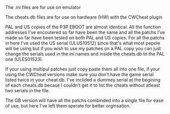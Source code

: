 The .ini files are for use on emulator

The cheats.db files are for use on hardware (HW) with the CWCheat plugin

PAL and US copies of the P3P EBOOT are almost identical. All the function addresses I've encoutered so far have been the same and all the patchs I've made so far have been tested on both PAL and US copies.
For all the patchs in here I've used the US serial (ULUS10512) since that's what most pepole will be using but if you wish to use my patches on a PAL copy you can just change the serials used in the ini names and inside the cheats.db to the PAL one (ULES01523).

If your using multipul patches just copy paste them all into one file, if your using the CWCheat versions make sure you don't have the game serial listed twice in your cheat.db.
I've inclided a dummey serial at the begining of each cheats.db becase I couldn't get it to list the cheats without atleast two serials in the file.

The GB version will have all the patchs combinded into a single file for ease of use, but here I've left them sperate for better orginsation.
